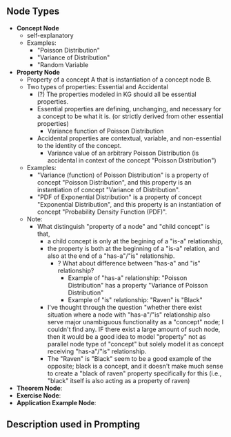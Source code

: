 ## Node Types

- **Concept Node** 
  - self-explanatory
  - Examples: 
    - "Poisson Distribution"
    - "Variance of Distribution"
    - "Random Variable
- **Property Node** 
  - Property of a concept A that is instantiation of a concept node B.
  - Two types of properties: Essential and Accidental
    - (?) The properties modeled in KG should all be essential properties. 
    - Essential properties are defining, unchanging, and necessary for a concept to be what it is. (or strictly derived from other essential properties)
      - Variance function of Poisson Distribution
    - Accidental properties are contextual, variable, and non-essential to the identity of the concept.
      - Variance value of an arbitrary Poisson Distribution (is accidental in context of the concept "Poisson Distribution")
  - Examples: 
    - "Variance (function) of Poisson Distribution" is a property of concept "Poisson Distribution", and this property is an instantiation of concept "Variance of Distribution".
    - "PDF of Exponential Distribution" is a property of concept "Exponential Distribution", and this property is an instantiation of concept "Probability Density Function (PDF)".
  - Note:
    - What distinguish "property of a node" and "child concept" is that, 
      - a child concept is only at the begining of a "is-a" relationship, 
      - the property is both at the beginning of a "is-a" relation, and also at the end of a "has-a"/"is" relationship.
        - ? What about difference between "has-a" and "is" relationship?
          - Example of "has-a" relationship: "Poisson Distribution" has a property "Variance of Poisson Distribution"
          - Example of "is" relationship: "Raven" is "Black"
      - I've thought through the question "whether there exist situation where a node with "has-a"/"is" relationship also serve major unambiguous functionality as a "concept" node; I couldn't find any. IF there exist a large amount of such node, then it would be a good idea to model "property" not as parallel node type of "concept" but solely model it as concept receiving "has-a"/"is" relationship.
      - The "Raven" is "Black" seem to be a good example of the opposite; black is a concept, and it doesn't make much sense to create a "black of raven" property specifically for this (i.e., "black" itself is also acting as a property of raven)
- **Theorem Node**:
- **Exercise Node**:
- **Application Example Node**:



## Description used in Prompting
